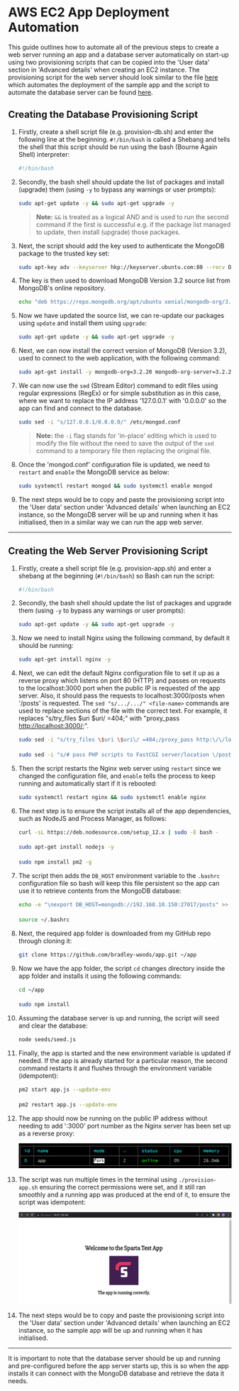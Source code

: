 # AWS EC2 App Deployment Automation

This guide outlines how to automate all of the previous steps to create a web server running an app and a database server automatically on start-up using two provisioning scripts that can be copied into the 'User data' section in 'Advanced details' when creating an EC2 instance. The provisioning script for the web server should look similar to the file [here](https://github.com/bradley-woods/tech230-aws/blob/main/provision-app.sh) which automates the deployment of the sample app and the script to automate the database server can be found [here](https://github.com/bradley-woods/tech230-aws/blob/main/provision-db.sh).

## Creating the Database Provisioning Script

1. Firstly, create a shell script file (e.g. provision-db.sh) and enter the following line at the beginning. `#!/bin/bash` is called a Shebang and tells the shell that this script should be run using the bash (Bourne Again Shell) interpreter:

    ```bash
    #!/bin/bash
    ```

2. Secondly, the bash shell should update the list of packages and install (upgrade) them (using `-y` to bypass any warnings or user prompts):

    ```bash
    sudo apt-get update -y && sudo apt-get upgrade -y
    ```

    > **Note:** `&&` is treated as a logical AND and is used to run the second command if the first is successful e.g. if the package list managed to update, then install (upgrade) those packages.

3. Next, the script should add the key used to authenticate the MongoDB package to the trusted key set:

    ```bash
    sudo apt-key adv --keyserver hkp://keyserver.ubuntu.com:80 --recv D68FA50FEA312927
    ```

4. The key is then used to download MongoDB Version 3.2 source list from MongoDB's online repository.

    ```bash
    echo "deb https://repo.mongodb.org/apt/ubuntu xenial/mongodb-org/3.2 multiverse" | sudo tee /etc/apt/sources.list.d/mongodb-org-3.2.list
    ```

5. Now we have updated the source list, we can re-update our packages using `update` and install them using `upgrade`:

    ```bash
    sudo apt-get update -y && sudo apt-get upgrade -y
    ```

6. Next, we can now install the correct version of MongoDB (Version 3.2), used to connect to the web application, with the following command:

    ```bash
    sudo apt-get install -y mongodb-org=3.2.20 mongodb-org-server=3.2.20 mongodb-org-shell=3.2.20 mongodb-org-mongos=3.2.20 mongodb-org-tools=3.2.20
    ```

7. We can now use the `sed` (Stream Editor) command to edit files using regular expressions (RegEx) or for simple substitution as in this case, where we want to replace the IP address '127.0.0.1' with '0.0.0.0' so the app can find and connect to the database.

    ```bash
    sudo sed -i "s/127.0.0.1/0.0.0.0/" /etc/mongod.conf
    ```

    > **Note:** the `-i` flag stands for 'in-place' editing which is used to modify the file without the need to save the output of the `sed` command to a temporary file then replacing the original file.

8. Once the 'mongod.conf' configuration file is updated, we need to `restart` and `enable` the MongoDB service as below:

    ```bash
    sudo systemctl restart mongod && sudo systemctl enable mongod
    ```

9. The next steps would be to copy and paste the provisioning script into the 'User data' section under 'Advanced details' when launching an EC2 instance, so the MongoDB server will be up and running when it has initialised, then in a similar way we can run the app web server.

---

## Creating the Web Server Provisioning Script

1. Firstly, create a shell script file (e.g. provision-app.sh) and enter a shebang at the beginning (`#!/bin/bash`) so Bash can run the script:

    ```bash
    #!/bin/bash
    ```

2. Secondly, the bash shell should update the list of packages and upgrade them (using `-y` to bypass any warnings or user prompts):

    ```bash
    sudo apt-get update -y && sudo apt-get upgrade -y
    ```

3. Now we need to install Nginx using the following command, by default it should be running:

    ```bash
    sudo apt-get install nginx -y
    ```

4. Next, we can edit the default Nginx configuration file to set it up as a reverse proxy which listens on port 80 (HTTP) and passes on requests to the localhost:3000 port when the public IP is requested of the app server. Also, it should pass the requests to localhost:3000/posts when '/posts' is requested. The `sed "s/.../.../" <file-name>` commands are used to replace sections of the file with the correct text. For example, it replaces "s/try_files $uri $uri/ =404;" with "proxy_pass <http://localhost:3000/>;".

    ```bash
    sudo sed -i "s/try_files \$uri \$uri\/ =404;/proxy_pass http:\/\/localhost:3000\/;/" /etc/nginx/sites-available/default

    sudo sed -i "s/# pass PHP scripts to FastCGI server/location \/posts {\n\t\tproxy_pass http:\/\/localhost:3000\/posts;\n\t}/" /etc/nginx/sites-available/default
    ```

5. Then the script restarts the Nginx web server using `restart` since we changed the configuration file, and `enable` tells the process to keep running and automatically start if it is rebooted:

    ```bash
    sudo systemctl restart nginx && sudo systemctl enable nginx
    ```

6. The next step is to ensure the script installs all of the app dependencies, such as NodeJS and Process Manager, as follows:

    ```bash
    curl -sL https://deb.nodesource.com/setup_12.x | sudo -E bash -

    sudo apt-get install nodejs -y

    sudo npm install pm2 -g
    ```

7. The script then adds the `DB_HOST` environment variable to the `.bashrc` configuration file so bash will keep this file persistent so the app can use it to retrieve contents from the MongoDB database:

    ```bash
    echo -e "\nexport DB_HOST=mongodb://192.168.10.150:27017/posts" >> ~/.bashrc

    source ~/.bashrc
    ```

8. Next, the required app folder is downloaded from my GitHub repo through cloning it:

    ```bash
    git clone https://github.com/bradley-woods/app.git ~/app
    ```

9. Now we have the app folder, the script `cd` changes directory inside the app folder and installs it using the following commands:

    ```bash
    cd ~/app

    sudo npm install
    ```

10. Assuming the database server is up and running, the script will seed and clear the database:

    ```bash
    node seeds/seed.js
    ```

11. Finally, the app is started and the new environment variable is updated if needed. If the app is already started for a particular reason, the second command restarts it and flushes through the environment variable (idempotent):

    ```bash
    pm2 start app.js --update-env

    pm2 restart app.js --update-env
    ```

12. The app should now be running on the public IP address without needing to add ':3000' port number as the Nginx server has been set up as a reverse proxy:

    ![Node app running](images/node-running.png)

13. The script was run multiple times in the terminal using `./provision-app.sh` ensuring the correct permissions were set, and it still ran smoothly and a running app was produced at the end of it, to ensure the script was idempotent:

    ![Sample app running in browser](images/aws-app-page.png)

14. The next steps would be to copy and paste the provisioning script into the 'User data' section under 'Advanced details' when launching an EC2 instance, so the sample app will be up and running when it has initialised.

---

It is important to note that the database server should be up and running and pre-configured before the app server starts up, this is so when the app installs it can connect with the MongoDB database and retrieve the data it needs.
